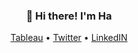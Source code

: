 <h3 align="center">👋 Hi there! I'm Ha</h3>
<p align="center">
  <a href="https://public.tableau.com/app/profile/ha.pl">Tableau</a> •
  <a href="https://twitter.com/HaPhamLy">Twitter</a> •
  <a href="https://www.linkedin.com/in/halnpham/">LinkedIN</a>
</p>

<!--


Here are some ideas to get you started:

- 🔭 I’m currently working on ...
- 🌱 I’m currently learning ...
- 👯 I’m looking to collaborate on ...
- 🤔 I’m looking for help with ...
- 💬 Ask me about ...
- 📫 How to reach me: ...
- 😄 Pronouns: ...
- ⚡ Fun fact: ...
-->




